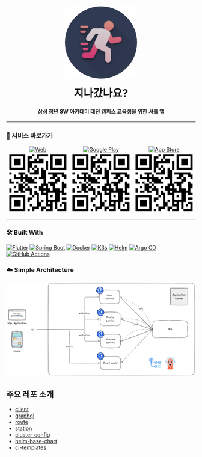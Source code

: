 
<h1 align="center">
  <a href="https://isitgone.site"><img src="/assets/isitgone.png" alt="Is It Gone?" width="192" style="margin-bottom: 10px"></a>
  <br>
  지나갔나요?
  <br>
</h1>

<h4 align="center">삼성 청년 SW 아카데미 대전 캠퍼스 교육생을 위한 셔틀 앱</h4>

---
### 🚀 서비스 바로가기

<div style="display: table; width: 100%; text-align: left;">
  <span style="display: table-cell; text-align: center;">
    <a href="https://isitgone.site">
      <img src="https://img.shields.io/badge/Web-Available-ad83d9?logo=google-chrome&logoColor=white" alt="Web" />
    </a>
    <br>
    <img src="/assets/qr.png" alt="Web QR" width="160" />
  </span>
  <span style="display: table-cell; text-align: center;">
    <a href="https://play.google.com/store/apps">
      <img src="https://img.shields.io/badge/Google%20Play-Coming_soon!-brightgreen?logo=google-play" alt="Google Play" />
    </a>
    <br>
    <img src="/assets/qr.png" alt="Play Store QR" width="160" />
  </span>
  <span style="display: table-cell; text-align: center;">
    <a href="https://apps.apple.com">
      <img src="https://img.shields.io/badge/App%20Store-Coming_soon!-blue?logo=apple" alt="App Store" />
    </a>
    <br>
    <img src="/assets/qr.png" alt="App Store QR" width="160" />
  </span>
</div>

---
### 🛠️ Built With

[![Flutter](https://img.shields.io/badge/Flutter-02569B?style=for-the-badge&logo=flutter&logoColor=white)](https://flutter.dev/) 
[![Spring Boot](https://img.shields.io/badge/Spring%20Boot-6DB33F?style=for-the-badge&logo=spring-boot&logoColor=white)](https://spring.io/projects/spring-boot) 
[![Docker](https://img.shields.io/badge/Docker-2496ED?style=for-the-badge&logo=docker&logoColor=white)](https://www.docker.com/) 
[![K3s](https://img.shields.io/badge/K3s-FF6600?style=for-the-badge&logo=k3s&logoColor=white)](https://k3s.io/) 
[![Helm](https://img.shields.io/badge/Helm-0F1689?style=for-the-badge&logo=helm&logoColor=white)](https://helm.sh/) 
[![Argo CD](https://img.shields.io/badge/Argo--CD-EF7B4D?style=for-the-badge&logo=argo&logoColor=white)](https://argo-cd.readthedocs.io/) 
[![GitHub Actions](https://img.shields.io/badge/GitHub_Actions-2088FF?style=for-the-badge&logo=github-actions&logoColor=white)](https://github.com/features/actions) 


### ☁️ Simple Architecture

![img_1.png](/assets/architecture.png)

## **주요 레포 소개**

- [client](https://github.com/IsItGone/client)
- [graphql](https://github.com/IsItGone/graphql)
- [route](https://github.com/IsItGone/route)
- [station](https://github.com/IsItGone/station)
- [cluster-config](https://github.com/IsItGone/cluster-config)
- [helm-base-chart](https://github.com/IsItGone/helm-base-chart)
- [ci-templates](https://github.com/IsItGone/ci-templates)

